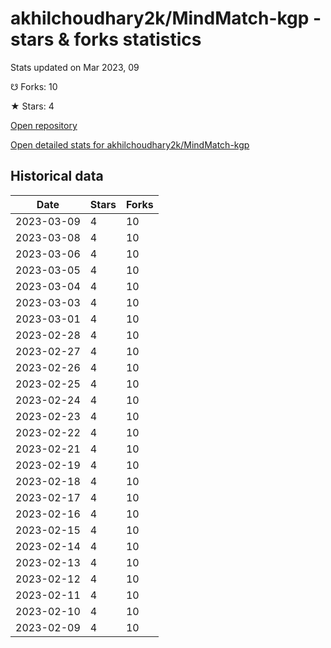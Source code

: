 # akhilchoudhary2k/MindMatch-kgp - stars & forks statistics

Stats updated on Mar 2023, 09

☋ Forks: 10

★ Stars: 4

[Open repository](https://github.com/akhilchoudhary2k/MindMatch-kgp)

[Open detailed stats for akhilchoudhary2k/MindMatch-kgp](https://reviewgithub.com/rep/akhilchoudhary2k/MindMatch-kgp)

## Historical data
| Date | Stars | Forks |
|------|-------|-------|
| 2023-03-09 | 4 | 10 | 
| 2023-03-08 | 4 | 10 | 
| 2023-03-06 | 4 | 10 | 
| 2023-03-05 | 4 | 10 | 
| 2023-03-04 | 4 | 10 | 
| 2023-03-03 | 4 | 10 | 
| 2023-03-01 | 4 | 10 | 
| 2023-02-28 | 4 | 10 | 
| 2023-02-27 | 4 | 10 | 
| 2023-02-26 | 4 | 10 | 
| 2023-02-25 | 4 | 10 | 
| 2023-02-24 | 4 | 10 | 
| 2023-02-23 | 4 | 10 | 
| 2023-02-22 | 4 | 10 | 
| 2023-02-21 | 4 | 10 | 
| 2023-02-19 | 4 | 10 | 
| 2023-02-18 | 4 | 10 | 
| 2023-02-17 | 4 | 10 | 
| 2023-02-16 | 4 | 10 | 
| 2023-02-15 | 4 | 10 | 
| 2023-02-14 | 4 | 10 | 
| 2023-02-13 | 4 | 10 | 
| 2023-02-12 | 4 | 10 | 
| 2023-02-11 | 4 | 10 | 
| 2023-02-10 | 4 | 10 | 
| 2023-02-09 | 4 | 10 | 

